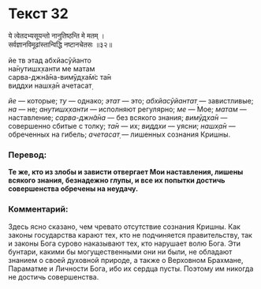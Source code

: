 # Текст 32

ये त्वेतदभ्यसूयन्तो नानुतिष्ठन्ति मे मतम् ।  
सर्वज्ञानविमूढांस्तान्विद्धि नष्टानचेतसः ॥३२॥

йе тв этад абхйасӯйанто  
на̄нутишх̣ханти ме матам  
сарва-джн̃а̄на-вимӯд̣ха̄м̇с та̄н  
виддхи нашх̣а̄н ачетасат̣

_йе_ — которые; _ту_ — однако; _этат_ — это; _абхйасӯйантат̣_ — завистливые; _на_ — не; _анутишх̣ханти_ — исполняют регулярно; _ме_ — Мое; _матам_ — наставление; _сарва-джн̃а̄на_ — без всякого знания; _вимӯд̣ха̄н_ — совершенно сбитые с толку; _та̄н_ — их; _виддхи_ — уясни; _нашх̣а̄н_ — обреченных на гибель; _ачетасат̣_ — лишенных сознания Кришны.

### Перевод:

**Те же, кто из злобы и зависти отвергает Мои наставления, лишены всякого знания, безнадежно глупы, и все их попытки достичь совершенства обречены на неудачу.**

### Комментарий:

Здесь ясно сказано, чем чревато отсутствие сознания Кришны. Как законы государства карают тех, кто не подчиняется правительству, так и законы Бога сурово наказывают тех, кто нарушает волю Бога. Эти бунтари, какими бы могущественными они ни были, не обладают знанием о своей духовной природе, а также о Верховном Брахмане, Параматме и Личности Бога, ибо их сердца пусты. Поэтому им никогда не достичь совершенства.